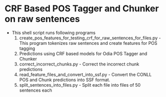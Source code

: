 # CRF Based POS Tagger and Chunker on raw sentences
- This shell script runs following programs
  1. create_pos_features_for_testing_crf_for_raw_sentences_for_files.py - This program tokenizes raw sentences and create features for POS tagging
  2. Predictions using CRF based models for Odia POS Tagger and Chunker
  3. correct_incorrect_chunks.py - Correct the incorrect chunk predictions
  4. read_feature_files_and_convert_into_ssf.py - Convert the CONLL POS and Chunk predictions into SSF format.
  5. split_sentences_into_files.py - Split each file into files of 50 sentences each
